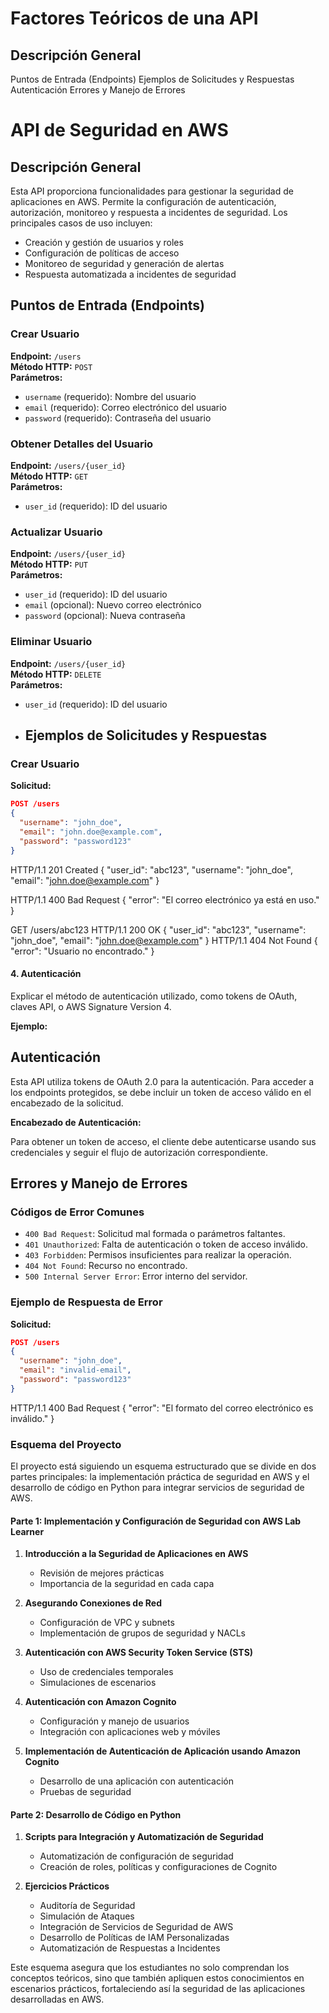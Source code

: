 # Factores Teóricos de una API
## Descripción General
Puntos de Entrada (Endpoints)
Ejemplos de Solicitudes y Respuestas
Autenticación
Errores y Manejo de Errores

# API de Seguridad en AWS

## Descripción General

Esta API proporciona funcionalidades para gestionar la seguridad de aplicaciones en AWS. Permite la configuración de autenticación, autorización, monitoreo y respuesta a incidentes de seguridad. Los principales casos de uso incluyen:

- Creación y gestión de usuarios y roles
- Configuración de políticas de acceso
- Monitoreo de seguridad y generación de alertas
- Respuesta automatizada a incidentes de seguridad


## Puntos de Entrada (Endpoints)

### Crear Usuario
**Endpoint:** `/users`  
**Método HTTP:** `POST`  
**Parámetros:**
- `username` (requerido): Nombre del usuario
- `email` (requerido): Correo electrónico del usuario
- `password` (requerido): Contraseña del usuario

### Obtener Detalles del Usuario
**Endpoint:** `/users/{user_id}`  
**Método HTTP:** `GET`  
**Parámetros:**
- `user_id` (requerido): ID del usuario

### Actualizar Usuario
**Endpoint:** `/users/{user_id}`  
**Método HTTP:** `PUT`  
**Parámetros:**
- `user_id` (requerido): ID del usuario
- `email` (opcional): Nuevo correo electrónico
- `password` (opcional): Nueva contraseña

### Eliminar Usuario
**Endpoint:** `/users/{user_id}`  
**Método HTTP:** `DELETE`  
**Parámetros:**
- `user_id` (requerido): ID del usuario

- ## Ejemplos de Solicitudes y Respuestas

### Crear Usuario

**Solicitud:**
```json
POST /users
{
  "username": "john_doe",
  "email": "john.doe@example.com",
  "password": "password123"
}

````
HTTP/1.1 201 Created
{
  "user_id": "abc123",
  "username": "john_doe",
  "email": "john.doe@example.com"
}


HTTP/1.1 400 Bad Request
{
  "error": "El correo electrónico ya está en uso."
}


GET /users/abc123
HTTP/1.1 200 OK
{
  "user_id": "abc123",
  "username": "john_doe",
  "email": "john.doe@example.com"
}
HTTP/1.1 404 Not Found
{
  "error": "Usuario no encontrado."
}

#### 4. Autenticación
Explicar el método de autenticación utilizado, como tokens de OAuth, claves API, o AWS Signature Version 4.

**Ejemplo:**

## Autenticación

Esta API utiliza tokens de OAuth 2.0 para la autenticación. Para acceder a los endpoints protegidos, se debe incluir un token de acceso válido en el encabezado de la solicitud.

**Encabezado de Autenticación:**

Para obtener un token de acceso, el cliente debe autenticarse usando sus credenciales y seguir el flujo de autorización correspondiente.

## Errores y Manejo de Errores

### Códigos de Error Comunes

- `400 Bad Request`: Solicitud mal formada o parámetros faltantes.
- `401 Unauthorized`: Falta de autenticación o token de acceso inválido.
- `403 Forbidden`: Permisos insuficientes para realizar la operación.
- `404 Not Found`: Recurso no encontrado.
- `500 Internal Server Error`: Error interno del servidor.

### Ejemplo de Respuesta de Error

**Solicitud:**
```json
POST /users
{
  "username": "john_doe",
  "email": "invalid-email",
  "password": "password123"
}
````
HTTP/1.1 400 Bad Request
{
  "error": "El formato del correo electrónico es inválido."
}

### Esquema del Proyecto

El proyecto está siguiendo un esquema estructurado que se divide en dos partes principales: la implementación práctica de seguridad en AWS y el desarrollo de código en Python para integrar servicios de seguridad de AWS.

#### Parte 1: Implementación y Configuración de Seguridad con AWS Lab Learner
1. **Introducción a la Seguridad de Aplicaciones en AWS**
   - Revisión de mejores prácticas
   - Importancia de la seguridad en cada capa

2. **Asegurando Conexiones de Red**
   - Configuración de VPC y subnets
   - Implementación de grupos de seguridad y NACLs

3. **Autenticación con AWS Security Token Service (STS)**
   - Uso de credenciales temporales
   - Simulaciones de escenarios

4. **Autenticación con Amazon Cognito**
   - Configuración y manejo de usuarios
   - Integración con aplicaciones web y móviles

5. **Implementación de Autenticación de Aplicación usando Amazon Cognito**
   - Desarrollo de una aplicación con autenticación
   - Pruebas de seguridad

#### Parte 2: Desarrollo de Código en Python
1. **Scripts para Integración y Automatización de Seguridad**
   - Automatización de configuración de seguridad
   - Creación de roles, políticas y configuraciones de Cognito

2. **Ejercicios Prácticos**
   - Auditoría de Seguridad
   - Simulación de Ataques
   - Integración de Servicios de Seguridad de AWS
   - Desarrollo de Políticas de IAM Personalizadas
   - Automatización de Respuestas a Incidentes

Este esquema asegura que los estudiantes no solo comprendan los conceptos teóricos, sino que también apliquen estos conocimientos en escenarios prácticos, fortaleciendo así la seguridad de las aplicaciones desarrolladas en AWS.
